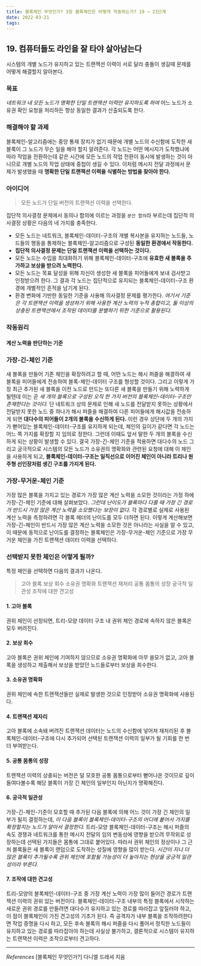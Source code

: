 ```yaml
---
title: 블록체인 무엇인가? 3장 블록체인은 어떻게 작동하는가? 19 ~ 21단계
date: 2022-03-21
tags:
---
```


## 19. 컴퓨터들도 라인을 잘 타야 살아남는다

시스템의 개별 노드가 유지하고 있는 트랜잭션 이력이 서로 달라 충돌이 생길때 문제를 어떻게 해결할지 알아본다.

### 목표

_네트워크 내 모든 노드가 명확한 단일 트랜잭션 이력만 유지하도록 하여_ 어느 노드가 소유권 확인 요청을 처리하든 항상 동일한 결과가 산출되도록 한다.

### 해결해야 할 과제

블록체인-알고리즘에는 중앙 통제 장치가 없기 때문에 개별 노드의 수신함에 도착한 새 블록이 그 노드가 무슨 일을 해야 할지 알려준다. 각 노드는 어떤 메시지가 도착했냐에 따라 작업을 전환하는데 같은 시간에 모든 노드의 작업 전환이 동시에 발생하는 것이 아니므로 개별 노드의 작업 상태에 중첩이 생길 수 있다. 이처럼 메시지 전달 과정에서 문제가 발생했을 때 **명확한 단일 트랜잭션 이력을 식별하는 방법을 찾아야 한다.**

### 아이디어

> 모든 노드가 단일 버전의 트랜잭션 이력을 선택한다.

집단적 의사결정 문제에서 동의나 합의에 이르는 과정을 `분산 합의`라 부르는데 집단적 의사결정 상황은 다음의 네 가지를 충족한다.

- 모든 노드는 네트워크, 블록체인-데이터-구조의 개별 복사본을 유지하는 노드들, 노드들의 행동을 통제하는 블록체인-알고리즘으로 구성된 **동일한 환경에서 작동한다.**
- **집단적 의사결정 문제는 단일 트랜잭션 이력을 선택하는 것이다.**
- 모든 노드는 수입을 최대화하기 위해 블록체인-데이터-구조에 **유효한 새 블록을 추가하고 보상을 받으려 노력한다.**
- 모든 노드는 목표 달성을 위해 자신이 생성한 새 블록을 피어들에게 보내 검사받고 인정받으려 한다. 그 결과 각 노드는 집단적으로 유지되는 블록체인-데이터-구조 환경에 개별적인 흔적을 남기게 된다.
- 환경 변화에 기반한 동일한 기준을 사용해 의사결정 문제를 평가한다. _여기서 기준은 각 트랜잭션 이력을 생성하기 위해 사용한 계산 노력의 누적 총합이고, 둘 이상의 상충된 트랜잭션에서 조작된 데이터를 분별하기 위한 기준으로 활용된다._

### 작동원리

#### 계산 노력을 판단하는 기준

### 가장-긴-체인 기준

새 블록을 만들어 기존 체인을 확장하려고 할 때, 어떤 노드는 해시 퍼즐을 해결하여 새 블록을 피어들에게 전송하여 블록-체인-데이터 구조를 형성할 것이다. 그리고 이렇게 가장 최근 추가된 새 블록을 이전 노드로 만드는 또다른 새 블록을 만들기 위해 노력하게 될텐데 이는 곧 _세 개의 블록으로 구성된 오직 한 가지 버전의 블록체인-데이터-구조만 존재한다는 것이다._ 단 네트워크 상의 문제로 인해 새 노드를 전달받지 못하는 상황에서 전달받지 못한 노드 중 하나가 해시 퍼즐을 해결하여 다른 피어들에게 해시값을 전송하게 되면 **대다수의 피어들이 2개의 블록을 수신하게 된다.** 이런 경우 상단에 두 개의 가지가 뻗어있는 블록체인-데이터-구조를 유지하게 되는데, 체인의 길이가 같다면 각 노드는 어느 쪽 가지를 확장할 지 임의로 정한다. 그런데 이때도 앞서 말한 두 개의 블록을 수신하게 되는 상황이 발생할 수 있다. 결국 가장-긴-체인 기준을 적용하면 대다수의 노드 그리고 궁극적으로 시스템의 모든 노드가 소유권의 명확화와 관련된 요청에 대해 이 체인을 사용하게 되고, **블록체인-데이터-구조는 일직선으로 이어진 체인이 아니라 트리나 원주형 선인장처럼 생긴 구조를 가지게 된다.**

### 가장-무거운-체인 기준

가장 많은 블록을 가지고 있는 경로가 가장 많은 계산 노력을 소모한 것이라는 가정 하에 가장-긴-체인 기준에 대해 살펴보았다. _그런데 난이도가 블록마다 다를 때 가장 긴 경로가 반드시 가장 많은 계산 노력을 소모했다는 보장이 없다._ 각 경로별로 실제로 사용된 계산 노력을 측정하려면 각 블록 헤더의 난이도를 모두 더하면 된다. 이렇게 계산해보면 가장-긴-체인이 반드시 가장 많은 계산 노력을 소모한 것은 아니라는 사실을 알 수 있고, 이 때문에 동적으로 난이도를 결정하는 블록체인은 가장-무거운-체인 기준으로 가장 무거운 체인을 가진 트랜잭션 데이터 이력을 선택하다.

### 선택받지 못한 체인은 어떻게 될까?

특정 체인을 선택하면 다음의 결과가 나온다.

> 고아 블록
> 보상 회수
> 소유권 명확화
> 트랜잭션 재처리
> 공통 몸통의 성장
> 궁극적 일관성
> 조작에 대한 견고성

#### 1. 고아 블록

권위 체인이 선정되면, 트리-모양 데이터 구조 내 권위 체인 경로에 속하지 않은 블록은 모두 버려진다.

#### 2. 보상 회수

고아 블록은 권위 체인에 기여하지 않으므로 소유권 명확화에 아무 쓸모가 없고, 고아 블록을 생성하고 제출해서 보상을 받았던 노드들로부터 보상을 회수한다.

#### 3. 소유권 명확화

권위 체인에 속한 트랜잭션들만 실제로 발생한 것으로 인정받아 소유권 명확화에 사용된다.

#### 4. 트랜잭션 제자리

고아 블록에 소속돼 버려진 트랜잭션 데이터는 노드의 수신함에 넣어져 재처리된 후 블록체인-데이터-구조에 다시 추가되어 선택된 트랜잭션 이력의 일부가 될 기회를 한 번 더 부여받는다.

#### 5. 공통 몸통의 성장

트랜잭션 이력의 상충되는 버전은 덜 모호한 공통 몸통으로부터 뻗어나온 것이므로 깊이 들여다볼수록 해당 블록이 가장 긴 체인의 일부인지 아닌지가 명확해진다.

#### 6. 궁극적 일관성

가장-긴-체인-기준이 모호할 때 추가된 다음 블록에 의해 어느 것이 가장 긴 체인의 일부가 될지 결정하는데, _이 다음 블록이 블록체인-데이터-구조의 어디에 붙어서 가지를 확장할지는 노드가 알아서 결정한다._ 트리-모양 블록체인-데이터-구조는 해시 퍼즐의 속도 경쟁과 네트워크를 통한 메시지 전달의 임의 변동성에 영향을 받으려 무작위로 성장하는데 선택된 가지들은 몸통에 그대로 붙어있다. 따라서 권위 체인의 정상이나 그 근처 블록들은 새 블록이 랜덤으로 도착하는 성질에 영향을 많이 받는다. _시간이 지나 더 많은 블록이 추가될수록 권위 체인에 포함될 가능성이 더 높아지는 현상을 궁긍적 일관성이라 부른다._

#### 7. 조작에 대한 견고성

트리-모양의 블록체인-데이터-구조 중 가장 계산 노력이 가장 많이 들어간 경로가 트랜잭션 이력의 권위 있는 버전이다. 블록체인-데이터-구조 내부의 특정 블록에서 시작하는 새로운 권위 경로를 만들려면 대다수가 유지하고 있는 경로를 따라잡고 앞질러야 하고, 이 점이 블록체인이 가진 견고성의 기초가 된다. 즉 공격자가 내부 블록을 조작하려한다면 작업 증명을 다시 하고, 모든 후속 블록의 해시 퍼즐을 다시 풀어서 정직한 노드들이 유지하고 있는 경로를 따라잡아야 하는데 사실상 불가하고, 결론적으로 시스템이 유지하는 트랜잭션 이력은 조작으로부터 견고하다.

---

_References_
[블록체인 무엇인가?] 다니엘 드레셔 지음
